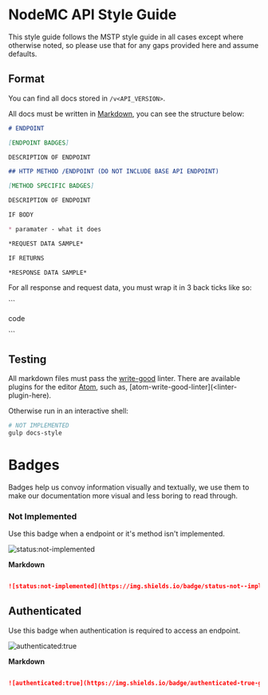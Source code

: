 # NodeMC API Style Guide

This style guide follows the MSTP style guide in all cases except where otherwise
noted, so please use that for any gaps provided here and assume defaults.

## Format

You can find all docs stored in `/v<API_VERSION>`.

All docs must be written in [Markdown](<link>), you can see the structure below:

```md
# ENDPOINT

[ENDPOINT BADGES]

DESCRIPTION OF ENDPOINT

## HTTP METHOD /ENDPOINT (DO NOT INCLUDE BASE API ENDPOINT)

[METHOD SPECIFIC BADGES]

DESCRIPTION OF ENDPOINT

IF BODY

* paramater - what it does

*REQUEST DATA SAMPLE*

IF RETURNS

*RESPONSE DATA SAMPLE*

```

For all response and request data, you must wrap it in 3 back ticks like so:

\`\`\`

code

\`\`\`

## Testing

All markdown files must pass the [write-good]() linter. There are
available plugins for the editor [Atom](https://atom.io), such as,
[atom-write-good-linter](<linter-plugin-here).

Otherwise run in an interactive shell:

```bash
# NOT IMPLEMENTED
gulp docs-style
```

# Badges

Badges help us convoy information visually and textually, we use them to make our
documentation more visual and less boring to read through.


### Not Implemented

Use this badge when a endpoint or it's method isn't implemented.

![status:not-implemented](https://img.shields.io/badge/status-not--implemented-red.svg?style=flat-square)

**Markdown**

```md

![status:not-implemented](https://img.shields.io/badge/status-not--implemented-red.svg?style=flat-square)
```

## Authenticated

Use this badge when authentication is required to access an endpoint.

![authenticated:true](https://img.shields.io/badge/authenticated-true-green.svg?style=flat-square)

**Markdown**

```md

![authenticated:true](https://img.shields.io/badge/authenticated-true-green.svg?style=flat-square)
```
